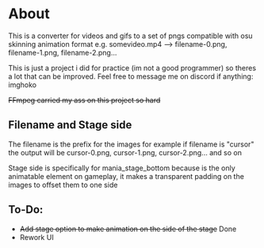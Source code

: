 # About

This is a converter for videos and gifs to a set of pngs compatible with osu skinning animation format 
e.g. somevideo.mp4 --> filename-0.png, filename-1.png, filename-2.png...

This is just a project i did for practice (im not a good programmer) so theres a lot that can be improved.
Feel free to message me on discord if anything: imghoko

~~FFmpeg carried my ass on this project so hard~~

## Filename and Stage side
The filename is the prefix for the images for example if filename is "cursor" the output will be cursor-0.png, cursor-1.png, cursor-2.png... and so on

Stage side is specifically for mania_stage_bottom because is the only animatable element on gameplay, it makes a transparent padding on the images to offset them to one side  
## To-Do:
- ~~Add stage option to make animation on the side of the stage~~ Done
- Rework UI
